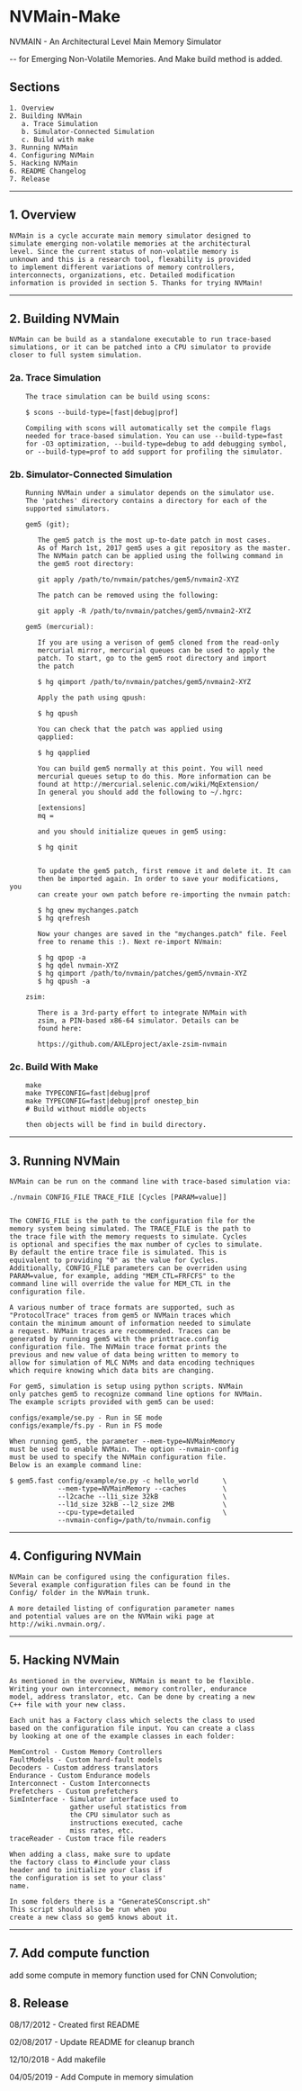 # NVMain-Make

NVMAIN - An Architectural Level Main Memory Simulator

-- for Emerging Non-Volatile Memories.
And Make build method is added.

## Sections

    1. Overview
    2. Building NVMain
       a. Trace Simulation
       b. Simulator-Connected Simulation
       c. Build with make
    3. Running NVMain
    4. Configuring NVMain
    5. Hacking NVMain
    6. README Changelog
    7. Release

------------------------------------------------------  

## 1. Overview

    NVMain is a cycle accurate main memory simulator designed to
    simulate emerging non-volatile memories at the architectural
    level. Since the current status of non-volatile memory is
    unknown and this is a research tool, flexability is provided
    to implement different variations of memory controllers,
    interconnects, organizations, etc. Detailed modification
    information is provided in section 5. Thanks for trying NVMain!
------------------------------------------------------

## 2. Building NVMain

    NVMain can be build as a standalone executable to run trace-based
    simulations, or it can be patched into a CPU simulator to provide
    closer to full system simulation.

### 2a. Trace Simulation

        The trace simulation can be build using scons:

        $ scons --build-type=[fast|debug|prof]

        Compiling with scons will automatically set the compile flags
        needed for trace-based simulation. You can use --build-type=fast
        for -O3 optimization, --build-type=debug to add debugging symbol,
        or --build-type=prof to add support for profiling the simulator.

### 2b. Simulator-Connected Simulation

        Running NVMain under a simulator depends on the simulator use.
        The 'patches' directory contains a directory for each of the
        supported simulators.

        gem5 (git);

           The gem5 patch is the most up-to-date patch in most cases.
           As of March 1st, 2017 gem5 uses a git repository as the master.
           The NVMain patch can be applied using the follwing command in
           the gem5 root directory:

           git apply /path/to/nvmain/patches/gem5/nvmain2-XYZ

           The patch can be removed using the following:

           git apply -R /path/to/nvmain/patches/gem5/nvmain2-XYZ

        gem5 (mercurial):

           If you are using a verison of gem5 cloned from the read-only
           mercurial mirror, mercurial queues can be used to apply the
           patch. To start, go to the gem5 root directory and import
           the patch

           $ hg qimport /path/to/nvmain/patches/gem5/nvmain2-XYZ

           Apply the path using qpush:

           $ hg qpush

           You can check that the patch was applied using
           qapplied:

           $ hg qapplied

           You can build gem5 normally at this point. You will need
           mercurial queues setup to do this. More information can be
           found at http://mercurial.selenic.com/wiki/MqExtension/
           In general you should add the following to ~/.hgrc:

           [extensions]
           mq =

           and you should initialize queues in gem5 using:

           $ hg qinit


           To update the gem5 patch, first remove it and delete it. It can
           then be imported again. In order to save your modifications, you
           can create your own patch before re-importing the nvmain patch:

           $ hg qnew mychanges.patch
           $ hg qrefresh

           Now your changes are saved in the "mychanges.patch" file. Feel
           free to rename this :). Next re-import NVmain:

           $ hg qpop -a
           $ hg qdel nvmain-XYZ
           $ hg qimport /path/to/nvmain/patches/gem5/nvmain-XYZ
           $ hg qpush -a

        zsim:

           There is a 3rd-party effort to integrate NVMain with
           zsim, a PIN-based x86-64 simulator. Details can be
           found here:

           https://github.com/AXLEproject/axle-zsim-nvmain

### 2c. Build With Make

        make
        make TYPECONFIG=fast|debug|prof
        make TYPECONFIG=fast|debug|prof onestep_bin 
        # Build without middle objects

        then objects will be find in build directory.
------------------------------------------------------

## 3. Running NVMain

    NVMain can be run on the command line with trace-based simulation via:

    ./nvmain CONFIG_FILE TRACE_FILE [Cycles [PARAM=value]]


    The CONFIG_FILE is the path to the configuration file for the
    memory system being simulated. The TRACE_FILE is the path to
    the trace file with the memory requests to simulate. Cycles
    is optional and specifies the max number of cycles to simulate.
    By default the entire trace file is simulated. This is
    equivalent to providing "0" as the value for Cycles.
    Additionally, CONFIG_FILE parameters can be overriden using
    PARAM=value, for example, adding "MEM_CTL=FRFCFS" to the
    command line will override the value for MEM_CTL in the
    configuration file.

    A various number of trace formats are supported, such as
    "ProtocolTrace" traces from gem5 or NVMain traces which
    contain the minimum amount of information needed to simulate
    a request. NVMain traces are recommended. Traces can be
    generated by running gem5 with the printtrace.config
    configuration file. The NVMain trace format prints the
    previous and new value of data being written to memory to
    allow for simulation of MLC NVMs and data encoding techniques
    which require knowing which data bits are changing.

    For gem5, simulation is setup using python scripts. NVMain
    only patches gem5 to recognize command line options for NVMain.
    The example scripts provided with gem5 can be used:

    configs/example/se.py - Run in SE mode
    configs/example/fs.py - Run in FS mode

    When running gem5, the parameter --mem-type=NVMainMemory
    must be used to enable NVMain. The option --nvmain-config
    must be used to specify the NVMain configuration file. 
    Below is an example command line:

    $ gem5.fast config/example/se.py -c hello_world      \
                --mem-type=NVMainMemory --caches         \
                --l2cache --l1i_size 32kB                \
                --l1d_size 32kB --l2_size 2MB            \
                --cpu-type=detailed                      \
                --nvmain-config=/path/to/nvmain.config
------------------------------------------------------

## 4. Configuring NVMain

    NVMain can be configured using the configuration files.
    Several example configuration files can be found in the
    Config/ folder in the NVMain trunk.

    A more detailed listing of configuration parameter names
    and potential values are on the NVMain wiki page at
    http://wiki.nvmain.org/.
------------------------------------------------------

## 5. Hacking NVMain

    As mentioned in the overview, NVMain is meant to be flexible.
    Writing your own interconnect, memory controller, endurance
    model, address translator, etc. Can be done by creating a new
    C++ file with your new class.

    Each unit has a Factory class which selects the class to used
    based on the configuration file input. You can create a class
    by looking at one of the example classes in each folder:

    MemControl - Custom Memory Controllers
    FaultModels - Custom hard-fault models
    Decoders - Custom address translators
    Endurance - Custom Endurance models
    Interconnect - Custom Interconnects
    Prefetchers - Custom prefetchers
    SimInterface - Simulator interface used to
                   gather useful statistics from
                   the CPU simulator such as
                   instructions executed, cache
                   miss rates, etc.
    traceReader - Custom trace file readers

    When adding a class, make sure to update
    the factory class to #include your class
    header and to initialize your class if
    the configuration is set to your class'
    name.

    In some folders there is a "GenerateSConscript.sh"
    This script should also be run when you
    create a new class so gem5 knows about it.

------------------------------------------------------

## 7. Add compute function

add some compute in memory function used for CNN Convolution;

## 8. Release

08/17/2012 - Created first README

02/08/2017 - Update README for cleanup branch

12/10/2018 - Add makefile

04/05/2019 - Add Compute in memory simulation